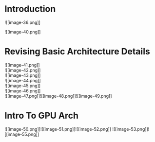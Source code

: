 # Introduction

![[image-36.png]]

![[image-40.png]]

# Revising Basic Architecture Details

![[image-41.png]]  
![[image-42.png]]  
![[image-43.png]]  
![[image-44.png]]  
![[image-45.png]]  
![[image-46.png]]  
![[image-47.png]]![[image-48.png]]![[image-49.png]]

# Intro To GPU Arch

![[image-50.png]]![[image-51.png]]![[image-52.png]] ![[image-53.png]]![[image-55.png]]